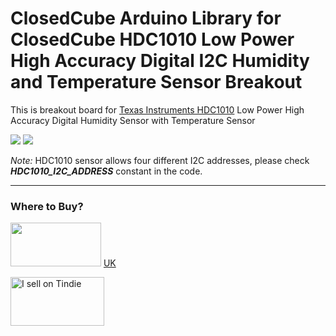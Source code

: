 ClosedCube Arduino Library for
ClosedCube HDC1010 Low Power High Accuracy Digital I2C Humidity and Temperature Sensor Breakout
===============================================================================================

This is breakout board for [Texas Instruments HDC1010](http://www.ti.com/product/HDC1010) Low Power High Accuracy Digital Humidity Sensor with Temperature Sensor 


[![](https://github.com/closedcube/ClosedCube_HDC1010_Arduino/blob/master/images/B011_HDC1010_Pic1.jpg)](https://www.tindie.com/stores/closedcube/)
[![](https://github.com/closedcube/ClosedCube_HDC1010_Arduino/blob/master/images/B011_HDC1010_Pic2.jpg)](https://www.tindie.com/stores/closedcube/)

*Note:* HDC1010 sensor allows four different I2C addresses, please check ***HDC1010_I2C_ADDRESS*** constant in the code.

---
### Where to Buy?

<img src="https://images-na.ssl-images-amazon.com/images/G/01/SellerCentral/legal/amazon-logo_black.png" width="145" height="70"/> <a href="https://www.amazon.co.uk/ClosedCube-Accuracy-Humidity-Temperature-Breakout/dp/B01N0WXCL6">UK</a>


<a href="https://www.tindie.com/stores/closedcube/?ref=offsite_badges&utm_source=sellers_closedcube&utm_medium=badges&utm_campaign=badge_medium"><img src="https://d2ss6ovg47m0r5.cloudfront.net/badges/tindie-mediums.png" alt="I sell on Tindie" width="150" height="78"></a> 





